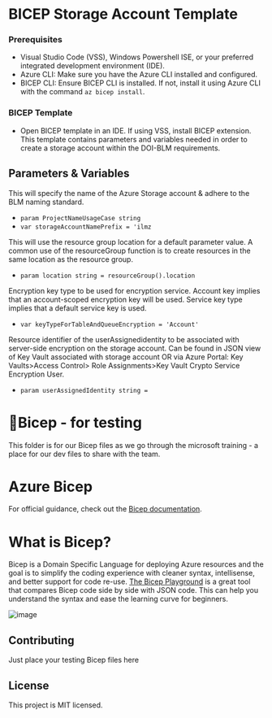 # BICEP Storage Account Template



### Prerequisites

+ Visual Studio Code (VSS), Windows Powershell ISE, or your preferred integrated development environment (IDE).
+ Azure CLI: Make sure you have the Azure CLI installed and configured.
+ BICEP CLI: Ensure BICEP CLI is installed. If not, install it using Azure CLI with the command `az bicep install`.

### BICEP Template
+ Open BICEP template in an IDE. If using VSS, install BICEP extension. This template contains parameters and variables needed in order to create a storage account within the DOI-BLM requirements. 

## Parameters & Variables 
This will specify the name of the Azure Storage account & adhere to the BLM naming standard. 
+ `param ProjectNameUsageCase string`
+ `var storageAccountNamePrefix = 'ilmz` 

This will use the resource group location for a default parameter value. A common use of the resourceGroup function is to create resources in the same location as the resource group. 
+ `param location string = resourceGroup().location`

Encryption key type to be used for encryption service. Account key implies that an account-scoped encryption key will be used. Service key type implies that a default service key is used.
+ `var keyTypeForTableAndQueueEncryption = 'Account'`

Resource identifier of the userAssignedidentity to be associated with server-side encryption on the storage account. Can be found in JSON view of Key Vault associated with storage account OR via Azure Portal: Key Vaults>Access Control> Role Assignments>Key Vault Crypto Service Encryption User. 
+ `param userAssignedIdentity string =`



# 🦾Bicep - for testing

This folder is for our Bicep files as we go through the microsoft training - a place for our dev files to share with the team.

# Azure Bicep
For official guidance, check out the [Bicep documentation](https://docs.microsoft.com/azure/azure-resource-manager/bicep/).

# What is Bicep?
Bicep is a Domain Specific Language for deploying Azure resources and the goal is to simplify the coding experience with cleaner syntax, intellisense, and better support for code re-use. [The Bicep Playground](https://azure.github.io/bicep/) is a great tool that compares Bicep code side by side with JSON code. This can help you understand the syntax and ease the learning curve for beginners.  

![image](https://github.com/DOI-BLM/blm-azure/assets/152536988/e0b5be66-b90b-4f1d-a744-1692ecfc493f)


## Contributing

Just place your testing Bicep files here

## License

This project is MIT licensed.
